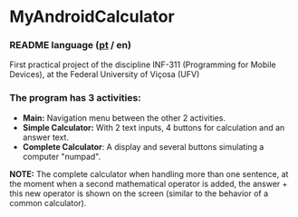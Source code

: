 # MyAndroidCalculator
### README language ([pt](README-pt.md) / en)

First practical project of the discipline INF-311 (Programming for Mobile Devices), at the Federal University of Viçosa (UFV)

### The program has 3 activities:
* **Main:** Navigation menu between the other 2 activities.
* **Simple Calculator:** With 2 text inputs, 4 buttons for calculation and an answer text.
* **Complete Calculator**: A display and several buttons simulating a computer "numpad".

**NOTE:** The complete calculator when handling more than one sentence, at the moment when a second mathematical operator is added, the answer + this new operator is shown on the screen (similar to the behavior of a common calculator).
